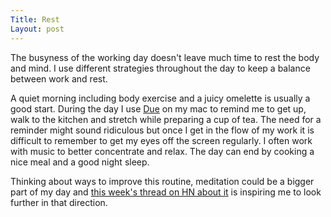 ```yaml
---
Title: Rest
Layout: post
---
```


The busyness of the working day doesn't leave much time to rest the body and mind. I use different strategies throughout the day   to keep a balance between work and rest.

A quiet morning including body exercise and a juicy omelette is usually a good start. During the day I use [Due](http://www.dueapp.com/mac.html) on my mac to remind me to get up, walk to the kitchen and stretch while preparing a cup of tea. The need for a reminder might sound ridiculous but once I get in the flow of my work it is difficult to remember to get my eyes off the screen regularly. I often work with music to better concentrate and relax. The day can end by cooking a nice meal and a good night sleep.

Thinking about ways to improve this routine, meditation could be a bigger part of my day and [this week's thread on HN about it](https://news.ycombinator.com/item?id=5432713) is inspiring me to look further in that direction.
